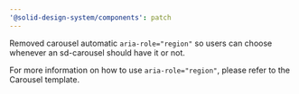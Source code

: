 ```yaml
---
'@solid-design-system/components': patch
---
```


Removed carousel automatic `aria-role="region"` so users can choose whenever an sd-carousel should have it or not.

For more information on how to use `aria-role="region"`, please refer to the Carousel template.